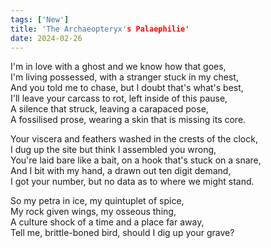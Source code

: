 ```yaml
---
tags: ['New']
title: 'The Archaeopteryx's Palaephilie'
date: 2024-02-26
---
```


I'm in love with a ghost and we know how that goes,  
I'm living possessed, with a stranger stuck in my chest,  
And you told me to chase, but I doubt that's what's best,  
I'll leave your carcass to rot, left inside of this pause,  
A silence that struck, leaving a carapaced pose,  
A fossilised prose, wearing a skin that is missing its core.

Your viscera and feathers washed in the crests of the clock,  
I dug up the site but think I assembled you wrong,  
You're laid bare like a bait, on a hook that's stuck on a snare,  
And I bit with my hand, a drawn out ten digit demand,  
I got your number, but no data as to where we might stand.

So my petra in ice, my quintuplet of spice,  
My rock given wings, my osseous thing,  
A culture shock of a time and a place far away,  
Tell me, brittle-boned bird, should I dig up your grave?
